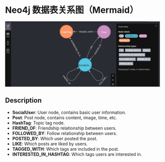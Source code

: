 # Neo4j 数据表关系图（Mermaid）

![img.png](img.png)

## Description
- **SocialUser**: User node, contains basic user information.
- **Post**: Post node, contains content, image, time, etc.
- **HashTag**: Topic tag node.
- **FRIEND_OF**: Friendship relationship between users.
- **FOLLOWED_BY**: Follow relationship between users.
- **POSTED_BY**: Which user posted the post.
- **LIKE**: Which posts are liked by users.
- **TAGGED_WITH**: Which tags are included in the post.
- **INTERESTED_IN_HASHTAG**: Which tags users are interested in.

